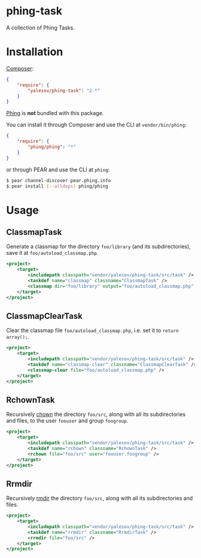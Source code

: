 # phing-task

A collection of Phing Tasks.

# Installation

[Composer](http://getcomposer.org/):

```json
{
    "require": {
        "yalesov/phing-task": "2.*"
    }
}
```

[Phing](https://github.com/phingofficial/phing) is **not** bundled with this package.

You can install it through Composer and use the CLI at `vendor/bin/phing`:

```json
{
    "require": {
        "phing/phing": "*"
    }
}
```

or through PEAR and use the CLI at `phing`:

```sh
$ pear channel-discover pear.phing.info
$ pear install [--alldeps] phing/phing
```

# Usage

## ClassmapTask

Generate a classmap for the directory `foo/library` (and its subdirectories), save it at `foo/autoload_classmap.php`.

```xml
<project>
    <target>
        <includepath classpath="vendor/yalesov/phing-task/src/task" />
        <taskdef name="classmap" classname="ClassmapTask" />
        <classmap dir="foo/library" output="foo/autoload_classmap.php" />
    </target>
</project>
```

## ClassmapClearTask

Clear the classmap file `foo/autoload_classmap.php`, i.e. set it to `return array();`.

```xml
<project>
    <target>
        <includepath classpath="vendor/yalesov/phing-task/src/task" />
        <taskdef name="classmap-clear" classname="ClassmapClearTask" />
        <classmap-clear file="foo/autoload_classmap.php" />
    </target>
</project>
```

## RchownTask

Recursively [chown](http://php.net/manual/en/function.chown.php) the directory `foo/src`, along with all its subdirectories and files, to the user `foouser` and group `foogroup`.

```xml
<project>
    <target>
        <includepath classpath="vendor/yalesov/phing-task/src/task" />
        <taskdef name="rchown" classname="RchownTask" />
        <rchown file="foo/src" user="foouser.foogroup" />
    </target>
</project>
```

## Rrmdir

Recursively [rmdir](http://php.net/manual/en/function.rmdir.php) the directory `foo/src`, along with all its subdirectories and files.

```xml
<project>
    <target>
        <includepath classpath="vendor/yalesov/phing-task/src/task" />
        <taskdef name="rrmdir" classname="RrmdirTask" />
        <rrmdir file="foo/src" />
    </target>
</project>
```

